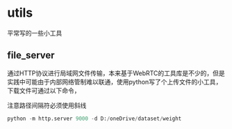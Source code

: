 # utils

平常写的一些小工具

## file_server

通过HTTP协议进行局域网文件传输，本来基于WebRTC的工具库是不少的，但是实践中可能由于内部网络管制难以联通，使用python写了个上传文件的小工具，下载文件可通过以下命令，

注意路径间隔符必须使用斜线

```python
python -m http.server 9000 -d D:/oneDrive/dataset/weight
```
